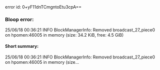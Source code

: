 error id: 0+yF11dnTCmgntoEtu3cpA==
### Bloop error:

25/06/18 00:36:21 INFO BlockManagerInfo: Removed broadcast_27_piece0 on hpomen:46005 in memory (size: 34.2 KiB, free: 4.5 GiB)
#### Short summary: 

25/06/18 00:36:21 INFO BlockManagerInfo: Removed broadcast_27_piece0 on hpomen:46005 in memory (size...
